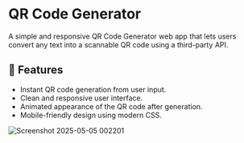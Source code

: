# QR Code Generator

A simple and responsive QR Code Generator web app that lets users convert any text into a scannable QR code using a third-party API.

## 🚀 Features

- Instant QR code generation from user input.
- Clean and responsive user interface.
- Animated appearance of the QR code after generation.
- Mobile-friendly design using modern CSS.

![Screenshot 2025-05-05 002201](https://github.com/user-attachments/assets/58bc42ab-995e-4ff4-8fdc-de790ab9ef82)
